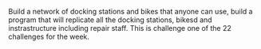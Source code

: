 Build a network of docking stations and bikes that anyone can use, build a program that will replicate all the docking stations, bikesd and instrastructure including repair staff. This is challenge one of the 22 challenges for the week.